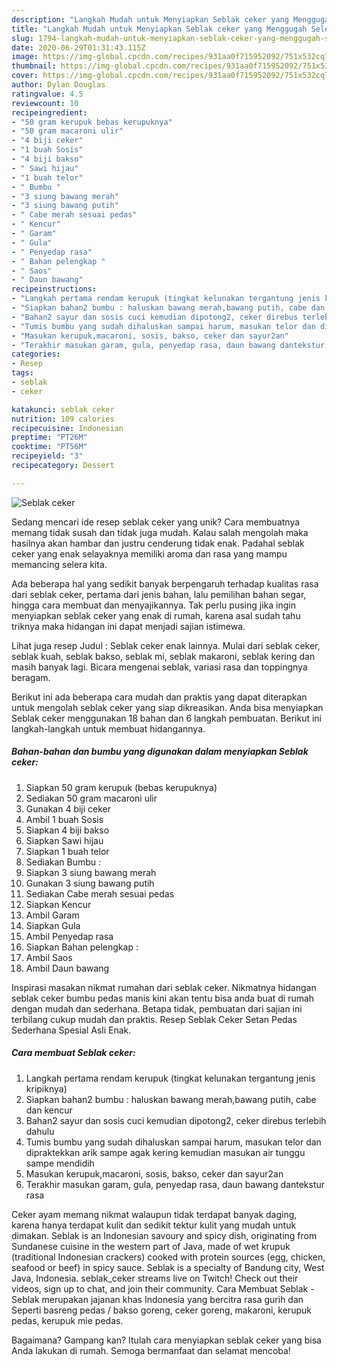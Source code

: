 ```yaml
---
description: "Langkah Mudah untuk Menyiapkan Seblak ceker yang Menggugah Selera"
title: "Langkah Mudah untuk Menyiapkan Seblak ceker yang Menggugah Selera"
slug: 1794-langkah-mudah-untuk-menyiapkan-seblak-ceker-yang-menggugah-selera
date: 2020-06-29T01:31:43.115Z
image: https://img-global.cpcdn.com/recipes/931aa0f715952092/751x532cq70/seblak-ceker-foto-resep-utama.jpg
thumbnail: https://img-global.cpcdn.com/recipes/931aa0f715952092/751x532cq70/seblak-ceker-foto-resep-utama.jpg
cover: https://img-global.cpcdn.com/recipes/931aa0f715952092/751x532cq70/seblak-ceker-foto-resep-utama.jpg
author: Dylan Douglas
ratingvalue: 4.5
reviewcount: 10
recipeingredient:
- "50 gram kerupuk bebas kerupuknya"
- "50 gram macaroni ulir"
- "4 biji ceker"
- "1 buah Sosis"
- "4 biji bakso"
- " Sawi hijau"
- "1 buah telor"
- " Bumbu "
- "3 siung bawang merah"
- "3 siung bawang putih"
- " Cabe merah sesuai pedas"
- " Kencur"
- " Garam"
- " Gula"
- " Penyedap rasa"
- " Bahan pelengkap "
- " Saos"
- " Daun bawang"
recipeinstructions:
- "Langkah pertama rendam kerupuk (tingkat kelunakan tergantung jenis kripiknya)"
- "Siapkan bahan2 bumbu : haluskan bawang merah,bawang putih, cabe dan kencur"
- "Bahan2 sayur dan sosis cuci kemudian dipotong2, ceker direbus terlebih dahulu"
- "Tumis bumbu yang sudah dihaluskan sampai harum, masukan telor dan dipraktekkan arik sampe agak kering kemudian masukan air tunggu sampe mendidih"
- "Masukan kerupuk,macaroni, sosis, bakso, ceker dan sayur2an"
- "Terakhir masukan garam, gula, penyedap rasa, daun bawang dantekstur rasa"
categories:
- Resep
tags:
- seblak
- ceker

katakunci: seblak ceker 
nutrition: 109 calories
recipecuisine: Indonesian
preptime: "PT26M"
cooktime: "PT56M"
recipeyield: "3"
recipecategory: Dessert

---
```



![Seblak ceker](https://img-global.cpcdn.com/recipes/931aa0f715952092/751x532cq70/seblak-ceker-foto-resep-utama.jpg)

Sedang mencari ide resep seblak ceker yang unik? Cara membuatnya memang tidak susah dan tidak juga mudah. Kalau salah mengolah maka hasilnya akan hambar dan justru cenderung tidak enak. Padahal seblak ceker yang enak selayaknya memiliki aroma dan rasa yang mampu memancing selera kita.

Ada beberapa hal yang sedikit banyak berpengaruh terhadap kualitas rasa dari seblak ceker, pertama dari jenis bahan, lalu pemilihan bahan segar, hingga cara membuat dan menyajikannya. Tak perlu pusing jika ingin menyiapkan seblak ceker yang enak di rumah, karena asal sudah tahu triknya maka hidangan ini dapat menjadi sajian istimewa.

Lihat juga resep Judul : Seblak ceker enak lainnya. Mulai dari seblak ceker, seblak kuah, seblak bakso, seblak mi, seblak makaroni, seblak kering dan masih banyak lagi. Bicara mengenai seblak, variasi rasa dan toppingnya beragam.


Berikut ini ada beberapa cara mudah dan praktis yang dapat diterapkan untuk mengolah seblak ceker yang siap dikreasikan. Anda bisa menyiapkan Seblak ceker menggunakan 18 bahan dan 6 langkah pembuatan. Berikut ini langkah-langkah untuk membuat hidangannya.

<!--inarticleads1-->

##### Bahan-bahan dan bumbu yang digunakan dalam menyiapkan Seblak ceker:

1. Siapkan 50 gram kerupuk (bebas kerupuknya)
1. Sediakan 50 gram macaroni ulir
1. Gunakan 4 biji ceker
1. Ambil 1 buah Sosis
1. Siapkan 4 biji bakso
1. Siapkan  Sawi hijau
1. Siapkan 1 buah telor
1. Sediakan  Bumbu :
1. Siapkan 3 siung bawang merah
1. Gunakan 3 siung bawang putih
1. Sediakan  Cabe merah sesuai pedas
1. Siapkan  Kencur
1. Ambil  Garam
1. Siapkan  Gula
1. Ambil  Penyedap rasa
1. Siapkan  Bahan pelengkap :
1. Ambil  Saos
1. Ambil  Daun bawang


Inspirasi masakan nikmat rumahan dari seblak ceker. Nikmatnya hidangan seblak ceker bumbu pedas manis kini akan tentu bisa anda buat di rumah dengan mudah dan sederhana. Betapa tidak, pembuatan dari sajian ini terbilang cukup mudah dan praktis. Resep Seblak Ceker Setan Pedas Sederhana Spesial Asli Enak. 

<!--inarticleads2-->

##### Cara membuat Seblak ceker:

1. Langkah pertama rendam kerupuk (tingkat kelunakan tergantung jenis kripiknya)
1. Siapkan bahan2 bumbu : haluskan bawang merah,bawang putih, cabe dan kencur
1. Bahan2 sayur dan sosis cuci kemudian dipotong2, ceker direbus terlebih dahulu
1. Tumis bumbu yang sudah dihaluskan sampai harum, masukan telor dan dipraktekkan arik sampe agak kering kemudian masukan air tunggu sampe mendidih
1. Masukan kerupuk,macaroni, sosis, bakso, ceker dan sayur2an
1. Terakhir masukan garam, gula, penyedap rasa, daun bawang dantekstur rasa


Ceker ayam memang nikmat walaupun tidak terdapat banyak daging, karena hanya terdapat kulit dan sedikit tektur kulit yang mudah untuk dimakan. Seblak is an Indonesian savoury and spicy dish, originating from Sundanese cuisine in the western part of Java, made of wet krupuk (traditional Indonesian crackers) cooked with protein sources (egg, chicken, seafood or beef) in spicy sauce. Seblak is a specialty of Bandung city, West Java, Indonesia. seblak_ceker streams live on Twitch! Check out their videos, sign up to chat, and join their community. Cara Membuat Seblak - Seblak merupakan jajanan khas Indonesia yang bercitra rasa gurih dan Seperti basreng pedas / bakso goreng, ceker goreng, makaroni, kerupuk pedas, kerupuk mie pedas. 

Bagaimana? Gampang kan? Itulah cara menyiapkan seblak ceker yang bisa Anda lakukan di rumah. Semoga bermanfaat dan selamat mencoba!
